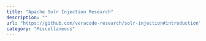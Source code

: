 ```yaml
---
title: "Apache Solr Injection Research"
description: ""
url: "https://github.com/veracode-research/solr-injection#introduction"
category: "Miscellaneous"
---
```


